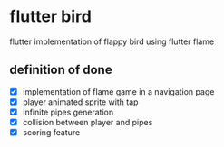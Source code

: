 # flutter bird

flutter implementation of flappy bird using flutter flame

## definition of done
- [x] implementation of flame game in a navigation page
- [x] player animated sprite with tap 
- [x] infinite pipes generation
- [x] collision between player and pipes
- [x] scoring feature